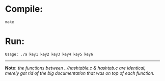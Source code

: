 Compile:
====

`make`

Run:
====

`Usage: ./a key1 key2 key3 key4 key5 key6`

-------------
**Note:** _the functions between ../hashtable.c & hashtab.c are identical, merely got rid of the big documentation that was on top of each function._
